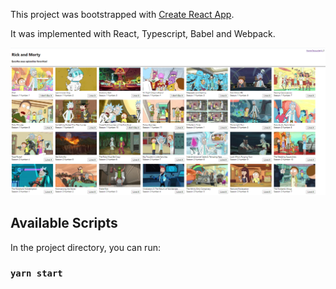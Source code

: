 This project was bootstrapped with [Create React App](https://github.com/facebook/create-react-app).

It was implemented with React, Typescript, Babel and Webpack.

![Sample](https://github.com/richielybmp/favourite_rick_and_morty_episodes/blob/master/sample.png)

## Available Scripts

In the project directory, you can run:

### `yarn start`